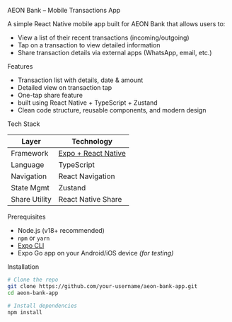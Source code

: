 AEON Bank – Mobile Transactions App

A simple React Native mobile app built for AEON Bank that allows users to:
- View a list of their recent transactions (incoming/outgoing)
- Tap on a transaction to view detailed information
- Share transaction details via external apps (WhatsApp, email, etc.)

Features
- Transaction list with details, date & amount
- Detailed view on transaction tap
- One-tap share feature
- built using React Native + TypeScript + Zustand
- Clean code structure, reusable components, and modern design

Tech Stack

| Layer         | Technology        |
| ------------- | ----------------- |
| Framework     | [Expo + React Native](https://expo.dev) |
| Language      | TypeScript        |
| Navigation    | React Navigation  |
| State Mgmt    | Zustand           |
| Share Utility | React Native Share |

Prerequisites
- Node.js (v18+ recommended)
- `npm` or `yarn`
- [Expo CLI](https://docs.expo.dev/get-started/installation/)
- Expo Go app on your Android/iOS device *(for testing)*

Installation
```bash
# Clone the repo
git clone https://github.com/your-username/aeon-bank-app.git
cd aeon-bank-app

# Install dependencies
npm install
